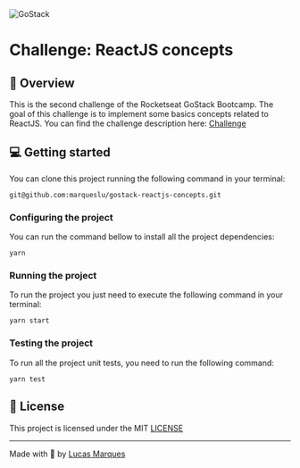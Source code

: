 <img alt="GoStack" src="https://storage.googleapis.com/golden-wind/bootcamp-gostack/header-desafios.png" />

# Challenge: ReactJS concepts

## :rocket: Overview

This is the second challenge of the Rocketseat GoStack Bootcamp.
The goal of this challenge is to implement some basics concepts related to ReactJS.
You can find the challenge description here: [Challenge](https://github.com/Rocketseat/bootcamp-gostack-desafios/tree/master/desafio-conceitos-reactjs)

## :computer: Getting started

You can clone this project running the following command in your terminal:

```
git@github.com:marqueslu/gostack-reactjs-concepts.git
```

### Configuring the project

You can run the command bellow to install all the project dependencies:

```
yarn
```

### Running the project

To run the project you just need to execute the following command in your terminal:

```
yarn start
```

### Testing the project

To run all the project unit tests, you need to run the following command:

```
yarn test
```

## :memo: License

This project is licensed under the MIT [LICENSE](https://github.com/marqueslu/gostack-reactjs-concepts/blob/master/LICENSE)

---

Made with :purple_heart: by [Lucas Marques](https://github.com/marqueslu)